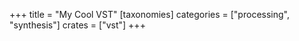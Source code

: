 +++
title = "My Cool VST"
[taxonomies]
categories = ["processing", "synthesis"]
crates = ["vst"]
+++